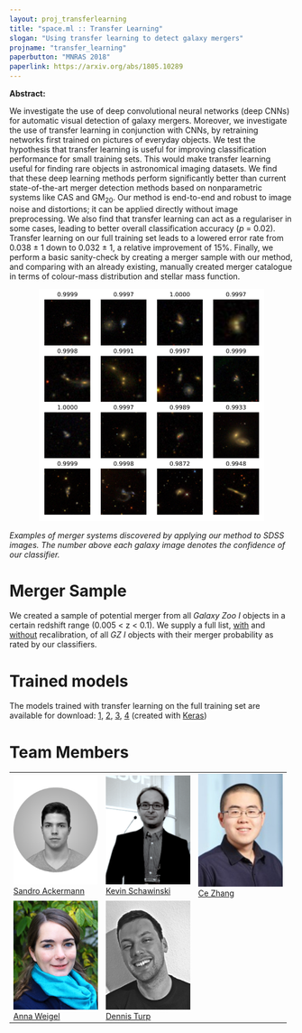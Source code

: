 ```yaml
---
layout: proj_transferlearning
title: "space.ml :: Transfer Learning"
slogan: "Using transfer learning to detect galaxy mergers"
projname: "transfer_learning"
paperbutton: "MNRAS 2018"
paperlink: https://arxiv.org/abs/1805.10289
---
```



**Abstract:**

We investigate the use of deep convolutional neural networks (deep CNNs) for automatic visual detection of galaxy mergers. Moreover, we investigate the use of transfer learning in conjunction with CNNs, by retraining networks first trained on pictures of everyday objects. We test the hypothesis that transfer learning is useful for improving classification performance for small training sets. This would make transfer learning useful for finding rare objects in astronomical imaging datasets.
We find that these deep learning methods perform significantly better than current state-of-the-art merger detection methods based on nonparametric systems like CAS and GM<sub>20</sub>. Our method is end-to-end and robust to image noise and distortions; it can be applied directly without image preprocessing. We also find that transfer learning can act as a regulariser in some cases, leading to better overall classification accuracy (_p_ = 0.02). Transfer learning on our full training set leads to a lowered error rate from 0.038 &plusmn; 1 down to 0.032 &plusmn; 1, a relative improvement of 15%.
Finally, we perform a basic sanity-check by creating a merger sample with our method, and comparing with an already existing, manually created merger catalogue in terms of colour-mass distribution and stellar mass function.

<p align="center">
  <img src="../tf/true_positives.png?raw=true" width="400" />
</p>


_Examples of merger systems discovered by applying our method to SDSS images. The number above each galaxy image denotes the confidence of our classifier._


# Merger Sample

We created a sample of potential merger from all _Galaxy Zoo I_ objects in a certain redshift range (0.005 < z < 0.1). We supply a full list, [with](https://people.phys.ethz.ch/~blackhole/spaceml/transfer_learning/merger_probabilities.csv.gz) and [without](https://people.phys.ethz.ch/~blackhole/spaceml/transfer_learning/merger_probabilities_CALIBRATED.csv.gz) recalibration, of all _GZ I_ objects with their merger probability as rated by our classifiers.

# Trained models

The models trained with transfer learning on the full training set are available for download: [1](https://people.phys.ethz.ch/~blackhole/spaceml/transfer_learning/model_0), [2](https://people.phys.ethz.ch/~blackhole/spaceml/transfer_learning/model_1), [3](https://people.phys.ethz.ch/~blackhole/spaceml/transfer_learning/model_2), [4](https://people.phys.ethz.ch/~blackhole/spaceml/transfer_learning/model_3) (created with [Keras](https://keras.io/))


# Team Members

<table style="border:none;">
<tr>

<td><img src="../tf/sandro.png?raw=true" width="150"><br/>
<a href="https://github.com/sandroac">Sandro Ackermann</a></td>

<td><img src="../tf/kevin.png?raw=true" width="150"><br/>
<a href="http://www.astro.ethz.ch/schawinski">Kevin Schawinski</a></td>

<td><img src="../tf/ce.jpeg?raw=true" width="150"><br/>
<a href="https://www.inf.ethz.ch/personal/ce.zhang/">Ce Zhang</a></td>

</tr>
<tr>

<td><img src="../tf/anna.png?raw=true" width="150"><br/>
<a href="http://www.astro.ethz.ch/schawinski">Anna Weigel</a></td>


<td><img src="../tf/dennis.png?raw=true" width="150"><br/>
<a href="https://people.phys.ethz.ch/~rahimit/index.html">Dennis Turp</a></td>

</tr>

</table>
